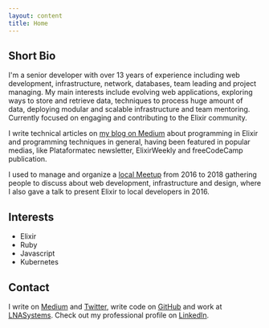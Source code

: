 ```yaml
---
layout: content
title: Home
---
```


## Short Bio

I'm a senior developer with over 13 years of experience including web development, infrastructure, network, databases, team leading and project managing. My main interests include evolving web applications, exploring ways to store and retrieve data, techniques to process huge amount of data, deploying modular and scalable infrastructure and team mentoring. Currently focused on engaging and contributing to the Elixir community.

I write technical articles on [my blog on Medium](https://medium.com/@leandrocesquini) about programming in Elixir and programming techniques in general, having been featured in popular medias, like Plataformatec newsletter, ElixirWeekly and freeCodeCamp publication.

I used to manage and organize a [local Meetup](https://www.meetup.com/hack-river/) from 2016 to 2018 gathering people to discuss about web development, infrastructure and design, where I also gave a talk to present Elixir to local developers in 2016.

## Interests

- Elixir
- Ruby
- Javascript
- Kubernetes

## Contact

I write on [Medium](https://medium.com/@leandrocesquini) and [Twitter](https://twitter.com/leandrocesquini), write code on [GitHub](https://github.com/leandrocp) and work at [LNASystems](https://lnasystems.com.br). Check out my professional profile on [LinkedIn](https://www.linkedin.com/in/leandrocesquini).